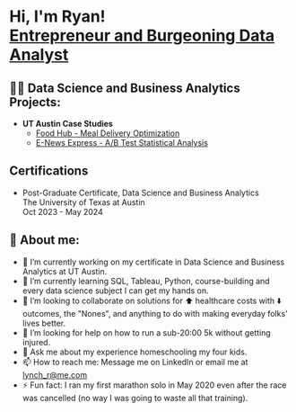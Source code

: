 <h1>Hi, I'm Ryan! <br/><a href="https://www.linkedin.com/in/ryan-lynch-b0b46232/">Entrepreneur and Burgeoning Data Analyst</a></a></h1>

<h2>👨‍💻 Data Science and Business Analytics Projects:</h2>

- <b>UT Austin Case Studies</b>
  - [Food Hub - Meal Delivery Optimization](https://github.com/lynchr615/FoodHubCaseStudy)
  - [E-News Express - A/B Test Statistical Analysis](https://github.com/lynchr615/E-NewsExpressCaseStudy)

<h2> Certifications</h2>

- Post-Graduate Certificate, Data Science and Business Analytics <br/>The University of Texas at Austin<br>Oct 2023 - May 2024

<h2> 🤳 About me:</h2>

- 🔭 I’m currently working on my certificate in Data Science and Business Analytics at UT Austin.
- 🌱 I’m currently learning SQL, Tableau, Python, course-building and every data science subject I can get my hands on.
- 👯 I’m looking to collaborate on solutions for ⬆️ healthcare costs with ⬇️ outcomes, the "Nones", and anything to do with making everyday folks' lives better.
- 🤔 I’m looking for help on how to run a sub-20:00 5k without getting injured.
- 💬 Ask me about my experience homeschooling my four kids.
- 📫 How to reach me: Message me on LinkedIn or email me at lynch_r@me.com
- ⚡ Fun fact: I ran my first marathon solo in May 2020 even after the race was cancelled (no way I was going to waste all that training).
